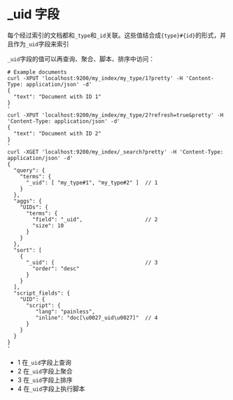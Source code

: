 # _uid 字段

每个经过索引的文档都和`_type`和`_id`关联。这些值结合成`{type}#{id}`的形式，并且作为`_uid`字段来索引

`_uid`字段的值可以再查询、聚合、脚本、排序中访问：

```
# Example documents
curl -XPUT 'localhost:9200/my_index/my_type/1?pretty' -H 'Content-Type: application/json' -d'
{
  "text": "Document with ID 1"
}
'
curl -XPUT 'localhost:9200/my_index/my_type/2?refresh=true&pretty' -H 'Content-Type: application/json' -d'
{
  "text": "Document with ID 2"
}
'
curl -XGET 'localhost:9200/my_index/_search?pretty' -H 'Content-Type: application/json' -d'
{
  "query": {
    "terms": {
      "_uid": [ "my_type#1", "my_type#2" ] 	// 1
    }
  },
  "aggs": {
    "UIDs": {
      "terms": {
        "field": "_uid", 					// 2
        "size": 10
      }
    }
  },
  "sort": [
    {
      "_uid": { 							// 3
        "order": "desc"
      }
    }
  ],
  "script_fields": {
    "UID": {
      "script": {
         "lang": "painless",
         "inline": "doc[\u0027_uid\u0027]" 	// 4
      }
    }
  }
}
'
```

- 1 在`_uid`字段上查询
- 2 在`_uid`字段上聚合
- 3 在`_uid`字段上排序
- 4 在`_uid`字段上执行脚本
